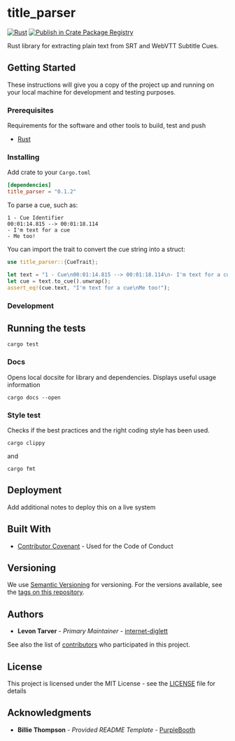 # title_parser

[![Rust](https://github.com/internet-diglett/title_parser/actions/workflows/rust.yml/badge.svg)](https://github.com/internet-diglett/title_parser/actions/workflows/rust.yml)
[![Publish in Crate Package Registry](https://github.com/internet-diglett/title_parser/actions/workflows/crate.yml/badge.svg)](https://github.com/internet-diglett/title_parser/actions/workflows/crate.yml)

Rust library for extracting plain text from SRT and WebVTT Subtitle Cues.

## Getting Started

These instructions will give you a copy of the project up and running on
your local machine for development and testing purposes.

### Prerequisites

Requirements for the software and other tools to build, test and push 
- [Rust](https://www.rust-lang.org/tools/install)

### Installing

Add crate to your `Cargo.toml`

```toml
[dependencies]
title_parser = "0.1.2"
```

To parse a cue, such as:

```vtt
1 - Cue Identifier
00:01:14.815 --> 00:01:18.114
- I'm text for a cue
- Me too!
```

You can import the trait to convert the cue string into
a struct:

```rust
use title_parser::{CueTrait};

let text = "1 - Cue\n00:01:14.815 --> 00:01:18.114\n- I'm text for a cue\n- Me too!";
let cue = text.to_cue().unwrap();
assert_eq!(cue.text, "I'm text for a cue\nMe too!");
```

### Development

## Running the tests

    cargo test

### Docs

Opens local docsite for library and dependencies. Displays useful
usage information

    cargo docs --open

### Style test

Checks if the best practices and the right coding style has been used.

    cargo clippy

and 

    cargo fmt

## Deployment

Add additional notes to deploy this on a live system

## Built With

  - [Contributor Covenant](https://www.contributor-covenant.org/) - Used
    for the Code of Conduct

## Versioning

We use [Semantic Versioning](http://semver.org/) for versioning. For the versions
available, see the [tags on this
repository](https://github.com/internet-diglett/title_parser/tags).

## Authors

  - **Levon Tarver** - *Primary Maintainer* -
    [internet-diglett](https://github.com/internet-diglett)


See also the list of
[contributors](https://github.com/internet-diglett/title_parser/contributors)
who participated in this project.

## License

This project is licensed under the MIT License - see the [LICENSE](LICENSE)
file for details

## Acknowledgments

  - **Billie Thompson** - *Provided README Template* -
    [PurpleBooth](https://github.com/PurpleBooth)
